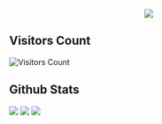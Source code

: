 <div align=center>
  <img src="https://readme-typing-svg.herokuapp.com/?center=true&vCenter=true&color=016EEA&width=800&lines=Welcome+to+my+profile;Hope+you+enjoy+:)" />
</div>
          
## Visitors Count
![Visitors Count](https://profile-counter.glitch.me/MaSStiK/count.svg)

## Github Stats
![](http://github-profile-summary-cards.vercel.app/api/cards/stats?username=MaSStiK&theme=github_dark)
![](http://github-profile-summary-cards.vercel.app/api/cards/repos-per-language?username=MaSStiK&theme=github_dark)
![](http://github-profile-summary-cards.vercel.app/api/cards/profile-details?username=MaSStiK&theme=github_dark)

